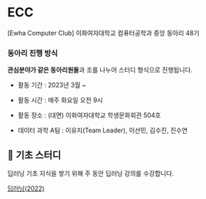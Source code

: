 # ECC
[Ewha Computer Club] 이화여자대학교 컴퓨터공학과 중앙 동아리 48기

### 동아리 진행 방식
**관심분야가 같은 동아리원들**과 조를 나누어 스터디 형식으로 진행됩니다.

- 활동 기간 : 2023년 3월 ~ 

- 활동 시간 : 매주 화요일 오전 9시

- 활동 장소 : (대면) 이화여자대학교 학생문화회관 504호

- 데이터 과학 A팀 : 이유지(Team Leader), 이선민, 김수진, 진수연

## 🐣 기초 스터디
딥러닝 기초 지식을 쌓기 위해 주 동안 딥러닝 강의를 수강합니다.

[딥러닝(2022)](https://www.youtube.com/playlist?app=desktop&list=PLeiav_J6JcY8iFItzNZ_6PMlz9W4_jz5J, "Youtube")

